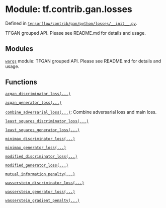 <div itemscope itemtype="http://developers.google.com/ReferenceObject">
<meta itemprop="name" content="tf.contrib.gan.losses" />
</div>

# Module: tf.contrib.gan.losses



Defined in [`tensorflow/contrib/gan/python/losses/__init__.py`](https://www.tensorflow.org/code/tensorflow/contrib/gan/python/losses/__init__.py).

TFGAN grouped API. Please see README.md for details and usage.

## Modules

[`wargs`](../../../tf/contrib/gan/losses/wargs.md) module: TFGAN grouped API. Please see README.md for details and usage.

## Functions

[`acgan_discriminator_loss(...)`](../../../tf/contrib/gan/losses/acgan_discriminator_loss.md)

[`acgan_generator_loss(...)`](../../../tf/contrib/gan/losses/acgan_generator_loss.md)

[`combine_adversarial_loss(...)`](../../../tf/contrib/gan/losses/combine_adversarial_loss.md): Combine adversarial loss and main loss.

[`least_squares_discriminator_loss(...)`](../../../tf/contrib/gan/losses/least_squares_discriminator_loss.md)

[`least_squares_generator_loss(...)`](../../../tf/contrib/gan/losses/least_squares_generator_loss.md)

[`minimax_discriminator_loss(...)`](../../../tf/contrib/gan/losses/minimax_discriminator_loss.md)

[`minimax_generator_loss(...)`](../../../tf/contrib/gan/losses/minimax_generator_loss.md)

[`modified_discriminator_loss(...)`](../../../tf/contrib/gan/losses/modified_discriminator_loss.md)

[`modified_generator_loss(...)`](../../../tf/contrib/gan/losses/modified_generator_loss.md)

[`mutual_information_penalty(...)`](../../../tf/contrib/gan/losses/mutual_information_penalty.md)

[`wasserstein_discriminator_loss(...)`](../../../tf/contrib/gan/losses/wasserstein_discriminator_loss.md)

[`wasserstein_generator_loss(...)`](../../../tf/contrib/gan/losses/wasserstein_generator_loss.md)

[`wasserstein_gradient_penalty(...)`](../../../tf/contrib/gan/losses/wasserstein_gradient_penalty.md)

